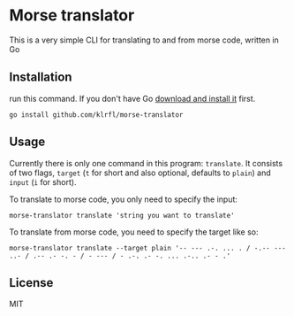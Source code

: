 # Morse translator

This is a very simple CLI for translating to and from morse code, written in Go

## Installation

run this command. If you don't have Go [download and install it](https://go.dev/dl) first.

`go install github.com/klrfl/morse-translator`

## Usage

Currently there is only one command in this program: `translate`. It consists of
two flags, `target` (`t` for short and also optional, defaults to `plain`) and `input`
(`i` for short).

To translate to morse code, you only need to specify the input:

`morse-translator translate 'string you want to translate'`

To translate from morse code, you need to specify the target like so:

`morse-translator translate --target plain '-- --- .-. ... . / -.-- --- ..- / .-- .- -. - / - --- / - .-. .- -. ... .-.. .- - .'`

## License

MIT
